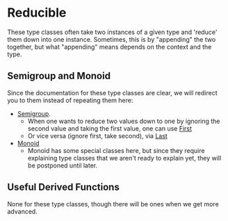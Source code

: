 # Reducible

These type classes often take two instances of a given type and 'reduce' them down into one instance. Sometimes, this is by "appending" the two together, but what "appending" means depends on the context and the type.

## Semigroup and Monoid

Since the documentation for these type classes are clear, we will redirect you to them instead of repeating them here:
- [Semigroup](https://pursuit.purescript.org/packages/purescript-prelude/4.1.0/docs/Data.Semigroup).
    - When one wants to reduce two values down to one by ignoring the second value and taking the first value, one can use [First](https://pursuit.purescript.org/packages/purescript-prelude/4.1.0/docs/Data.Semigroup.First)
    - Or vice versa (ignore first, take second), via [Last](https://pursuit.purescript.org/packages/purescript-prelude/4.1.0/docs/Data.Semigroup.Last)
- [Monoid](https://pursuit.purescript.org/packages/purescript-prelude/4.1.0/docs/Data.Eq)
    - Monoid has some special classes here, but since they require explaining type classes that we aren't ready to explain yet, they will be postponed until later.

## Useful Derived Functions

None for these type classes, though there will be ones when we get more advanced.
